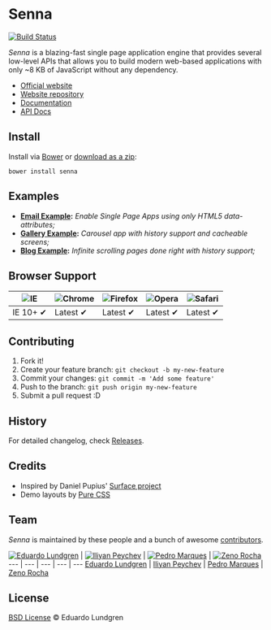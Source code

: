 # Senna
[![Build Status](http://img.shields.io/travis/eduardolundgren/senna/master.svg?style=flat)](https://travis-ci.org/eduardolundgren/senna)

*Senna* is a blazing-fast single page application engine that provides several low-level APIs that allows you to build modern web-based applications with only ~8 KB of JavaScript without any dependency.

* [Official website](http://sennajs.com)
* [Website repository](https://github.com/eduardolundgren/sennajs.com)
* [Documentation](http://sennajs.com/docs/)
* [API Docs](http://sennajs.com/api/)

## Install

Install via [Bower](http://bower.io/) or
[download as a zip](https://github.com/eduardolundgren/senna/archive/master.zip):

```
bower install senna
```

## Examples

* **[Email Example](http://sennajs.com/examples/email):** *Enable Single Page Apps using only HTML5 data-attributes;*
* **[Gallery Example](http://sennajs.com/examples/gallery):** *Carousel app with history support and cacheable screens;*
* **[Blog Example](http://sennajs.com/examples/blog):** *Infinite scrolling pages done right with history support;*

## Browser Support

![IE](https://cloud.githubusercontent.com/assets/398893/3528325/20373e76-078e-11e4-8e3a-1cb86cf506f0.png) | ![Chrome](https://cloud.githubusercontent.com/assets/398893/3528328/23bc7bc4-078e-11e4-8752-ba2809bf5cce.png) | ![Firefox](https://cloud.githubusercontent.com/assets/398893/3528329/26283ab0-078e-11e4-84d4-db2cf1009953.png) | ![Opera](https://cloud.githubusercontent.com/assets/398893/3528330/27ec9fa8-078e-11e4-95cb-709fd11dac16.png) | ![Safari](https://cloud.githubusercontent.com/assets/398893/3528331/29df8618-078e-11e4-8e3e-ed8ac738693f.png)
--- | --- | --- | --- | --- |
IE 10+ ✔ | Latest ✔ | Latest ✔ | Latest ✔ | Latest ✔ |

## Contributing

1. Fork it!
2. Create your feature branch: `git checkout -b my-new-feature`
3. Commit your changes: `git commit -m 'Add some feature'`
4. Push to the branch: `git push origin my-new-feature`
5. Submit a pull request :D

## History

For detailed changelog, check [Releases](https://github.com/eduardolundgren/senna/releases).

## Credits

* Inspired by Daniel Pupius' [Surface project](https://github.com/dpup/surface)
* Demo layouts by [Pure CSS](http://purecss.io/)

## Team

*Senna* is maintained by these people and a bunch of awesome [contributors](https://github.com/eduardolundgren/senna/graphs/contributors).

[![Eduardo Lundgren](https://2.gravatar.com/avatar/42327de520e674a6d1686845b30778d0)](https://github.com/eduardolundgren) | [![Iliyan Peychev](https://2.gravatar.com/avatar/c2a0cb9ed0d19196b7fe061055c18838)](https://github.com/ipeychev) | [![Pedro Marques](https://2.gravatar.com/avatar/1cf95bc9cee05a0bba25f7529bcdb888)](https://github.com/pedromarks) | [![Zeno Rocha](https://2.gravatar.com/avatar/e190023b66e2b8aa73a842b106920c93)](https://github.com/zenorocha)
--- | --- | --- | --- | ---
[Eduardo Lundgren](https://github.com/eduardolundgren) | [Iliyan Peychev](https://github.com/ipeychev) | [Pedro Marques](https://github.com/pedromarks) | [Zeno Rocha](https://github.com/zenorocha)

## License

[BSD License](https://github.com/eduardolundgren/senna/blob/master/LICENSE) © Eduardo Lundgren
